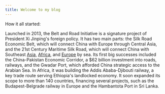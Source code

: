 ```yaml
---
title: Welcome to my blog
---
```


How it all started: 

Launched in 2013, the Belt and Road Initiative is a signature project of President Xi Jinping's foreign policy. It has two main parts: the Silk Road Economic Belt, which will connect China with Europe through Central Asia, and the 21st Century Maritime Silk Road, which will connect China with Southeast [Asia](_posts/2024-12-30-Asia.md), [Africa](_posts/2024-12-30-Africa.md), and [Europe](_posts/2024-12-30-Europe.md) by sea. Its first big successes included the China-Pakistan Economic Corridor, a $62 billion investment into roads, railways, and the Gwadar Port, which afforded China strategic access to the Arabian Sea. In Africa, it was building the Addis Ababa-Djibouti railway, a key trade route serving Ethiopia's landlocked economy. It soon expanded its scope to more than 140 countries, financing several projects, such as the Budapest-Belgrade railway in Europe and the Hambantota Port in Sri Lanka.
